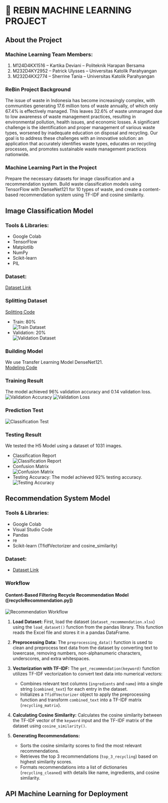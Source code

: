 # 🌱 REBIN MACHINE LEARNING PROJECT

## About the Project

### Machine Learning Team Members:
1. M124D4KX1516 – Kartika Deviani – Politeknik Harapan Bersama
2. M232D4KY2952 – Patrick Ulysses – Universitas Katolik Parahyangan
3. M232D4KX2774 – Sherrine Tania – Universitas Katolik Parahyangan

### ReBin Project Background
The issue of waste in Indonesia has become increasingly complex, with communities generating 17.6 million tons of waste annually, of which only 67.4% is effectively managed. This leaves 32.6% of waste unmanaged due to low awareness of waste management practices, resulting in environmental pollution, health issues, and economic losses. A significant challenge is the identification and proper management of various waste types, worsened by inadequate education on disposal and recycling. Our goal is to address these challenges with an innovative solution: an application that accurately identifies waste types, educates on recycling processes, and promotes sustainable waste management practices nationwide.

### Machine Learning Part in the Project
Prepare the necessary datasets for image classification and a recommendation system.
Build waste classification models using TensorFlow with DenseNet121 for 10 types of waste, and create a content-based recommendation system using TF-IDF and cosine similarity.

## Image Classification Model

### Tools & Libraries:
- Google Colab
- TensorFlow
- Matplotlib
- NumPy
- Scikit-learn
- PIL

### Dataset:
[Dataset Link](https://drive.google.com/drive/folders/1R5KiMunBInm5kznj8nmTd9YJwDePGQrp?usp=sharing)

### Splitting Dataset
[Splitting Code](splitting.ipynb)
- Train: 80% <br>
  ![Train Dataset](Images/train_dataset.png)
- Validation: 20% <br>
  ![Validation Dataset](Images/val_dataset.png)

### Building Model
We use Transfer Learning Model DenseNet121. <br>
[Modeling Code](WasteClassification_DenseNet121.ipynb)

### Training Result
The model achieved 96% validation accuracy and 0.14 validation loss. <br>
![Validation Accuracy](Images/accuracy.png) ![Validation Loss](Images/loss.png)

### Prediction Test
![Classification Test](Images/classification_test.png)

### Testing Result
We tested the H5 Model using a dataset of 1031 images.
- Classification Report <br>
  ![Classification Report](Images/classification_report.png)
- Confusion Matrix <br>
  ![Confusion Matrix](Images/confusion_matrix.png)
- Testing Accuracy: The model achieved 92% testing accuracy. <br>
  ![Testing Accuracy](Images/test_acc.png)

## Recommendation System Model

### Tools & Libraries:
- Google Colab
- Visual Studio Code
- Pandas
- re
- Scikit-learn (TfidfVectorizer and cosine_similarity)

### Dataset:
- [Dataset Link](https://github.com/ReBin-Recyle-Your-Bin/ReBin-MachineLearning-ModelandAPI/blob/master/dataset_recommendation.xlsx)

### Workflow

#### Content-Based Filtering Recycle Recommendation Model ([recycleRecommendation.py]) 
![Recommendation Workflow](Images/recomendation.png)

1. **Load Dataset:**
   First, load the dataset (`dataset_recommendation.xlsx`) using the `load_dataset()` function from the pandas library. This function reads the Excel file and stores it in a pandas DataFrame.

2. **Preprocessing Data:**
   The `preprocessing_data()` function is used to clean and preprocess text data from the dataset by converting text to lowercase, removing numbers, non-alphanumeric characters, underscores, and extra whitespaces.

3. **Vectorization with TF-IDF:**
   The `get_recommendation(keyword)` function utilizes TF-IDF vectorization to convert text data into numerical vectors:
   - Combines relevant text columns (`ingredients` and `name`) into a single string (`combined_text`) for each entry in the dataset.
   - Initializes a `TfidfVectorizer` object to apply the preprocessing function and transform `combined_text` into a TF-IDF matrix (`recycling_matrix`).

4. **Calculating Cosine Similarity:**
   Calculates the cosine similarity between the TF-IDF vector of the `keyword` input and the TF-IDF matrix of the dataset using `cosine_similarity()`.

5. **Generating Recommendations:**
   - Sorts the cosine similarity scores to find the most relevant recommendations.
   - Retrieves the top 3 recommendations (`top_3_recycling`) based on highest similarity scores.
   - Formats recommendations into a list of dictionaries (`recycling_cleaned`) with details like name, ingredients, and cosine similarity.

## API Machine Learning for Deployment
